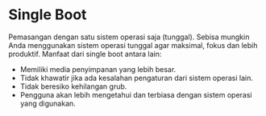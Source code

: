 # Single Boot

Pemasangan dengan satu sistem operasi saja (tunggal). Sebisa mungkin Anda menggunakan sistem operasi tunggal agar maksimal, fokus dan lebih produktif. Manfaat dari single boot antara lain:

- Memiliki media penyimpanan yang lebih besar.
- Tidak khawatir jika ada kesalahan pengaturan dari sistem operasi lain.
- Tidak beresiko kehilangan grub.
- Pengguna akan lebih mengetahui dan terbiasa dengan sistem operasi yang digunakan.
